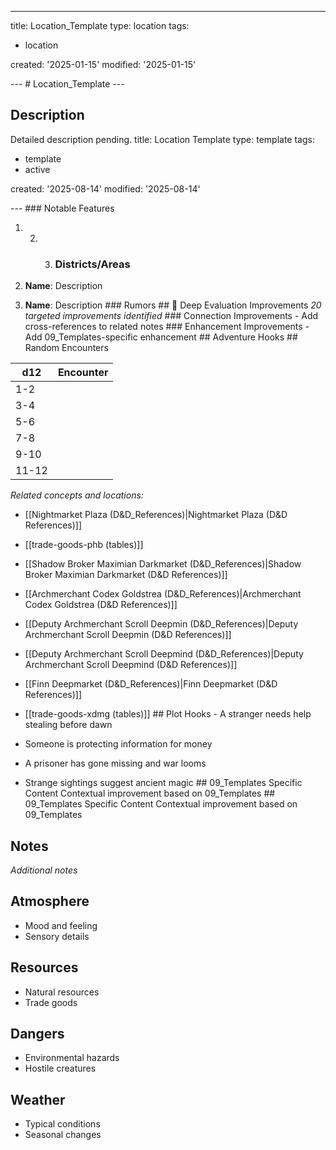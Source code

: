---

title: Location_Template
type: location
tags:
- location

created: '2025-01-15'
modified: '2025-01-15'

--- # Location_Template ---

## Description

Detailed description pending.
title: Location Template
type: template
tags:
- template
- active

created: '2025-08-14'
modified: '2025-08-14'

--- ### Notable Features

1. 2. 3. ### Districts/Areas


1. **Name**: Description
2. **Name**: Description ### Rumors ## 🔧 Deep Evaluation Improvements *20 targeted improvements identified* ### Connection Improvements - Add cross-references to related notes ### Enhancement Improvements - Add 09_Templates-specific enhancement ## Adventure Hooks ## Random Encounters


| d12 | Encounter |
|-----|----------|
| 1-2 | |
| 3-4 | |
| 5-6 | |
| 7-8 | |
| 9-10 | |
| 11-12 | | ## Maps & Images ## Semantic Connections

*Related concepts and locations:*
- [[Nightmarket Plaza (D&D_References)|Nightmarket Plaza (D&D References)]]
- [[trade-goods-phb (tables)]]
- [[Shadow Broker Maximian Darkmarket (D&D_References)|Shadow Broker Maximian Darkmarket (D&D References)]]
- [[Archmerchant Codex Goldstrea (D&D_References)|Archmerchant Codex Goldstrea (D&D References)]]
- [[Deputy Archmerchant Scroll Deepmin (D&D_References)|Deputy Archmerchant Scroll Deepmin (D&D References)]]
- [[Deputy Archmerchant Scroll Deepmind (D&D_References)|Deputy Archmerchant Scroll Deepmind (D&D References)]]
- [[Finn Deepmarket (D&D_References)|Finn Deepmarket (D&D References)]]
- [[trade-goods-xdmg (tables)]] ## Plot Hooks - A stranger needs help stealing before dawn

- Someone is protecting information for money
- A prisoner has gone missing and war looms
- Strange sightings suggest ancient magic ## 09_Templates Specific Content Contextual improvement based on 09_Templates ## 09_Templates Specific Content Contextual improvement based on 09_Templates


## Notes

*Additional notes*


## Atmosphere
- Mood and feeling
- Sensory details


## Resources
- Natural resources
- Trade goods


## Dangers
- Environmental hazards
- Hostile creatures


## Weather
- Typical conditions
- Seasonal changes
